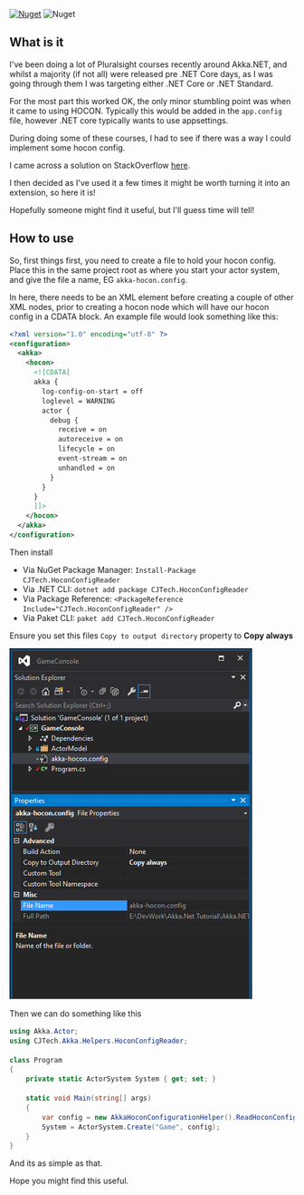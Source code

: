 [![Nuget](https://img.shields.io/nuget/v/CJTech.HoconConfigReader?style=for-the-badge)](https://www.nuget.org/packages/CJTech.HoconConfigReader/)
![Nuget](https://img.shields.io/nuget/dt/CJTech.HoconConfigReader?style=for-the-badge)

## What is it

I've been doing a lot of Pluralsight courses recently around Akka.NET, and whilst a majority (if not all) were released pre .NET Core days, as I was going through them I was targeting either .NET Core or .NET Standard.

For the most part this worked OK, the only minor stumbling point was when it came to using HOCON. Typically this would be added in the `app.config` file, however .NET core typically wants to use appsettings.

During doing some of these courses, I had to see if there was a way I could implement some hocon config.

I came across a solution on StackOverflow [here](https://stackoverflow.com/a/56459986/1798229).

I then decided as I've used it a few times it might be worth turning it into an extension, so here it is!

Hopefully someone might find it useful, but I'll guess time will tell!

## How to use

So, first things first, you need to create a file to hold your hocon config. Place this in the same project root as where you start your actor system, and give the file a name, EG `akka-hocon.config`.

In here, there needs to be an XML element before creating a couple of other XML nodes, prior to creating a hocon node which will have our hocon config in a CDATA block. An example file would look something like this:

```xml
<?xml version="1.0" encoding="utf-8" ?>
<configuration>
  <akka>
    <hocon>
      <![CDATA[
      akka {
        log-config-on-start = off
        loglevel = WARNING
        actor {
          debug {
            receive = on
            autoreceive = on
            lifecycle = on
            event-stream = on
            unhandled = on
          }
        }
      }
      ]]>
    </hocon>
  </akka>
</configuration>
```
Then install 
  - Via NuGet Package Manager:
  `Install-Package CJTech.HoconConfigReader`
  - Via .NET CLI:
  `dotnet add package CJTech.HoconConfigReader`
  - Via Package Reference:
  `<PackageReference Include="CJTech.HoconConfigReader" />`
  - Via Paket CLI:
  `paket add CJTech.HoconConfigReader`
  
Ensure you set this files `Copy to output directory` property to **Copy always**

![Copy to output directory](./CopyToOutputDirectory.png)

Then we can do something like this

```csharp
using Akka.Actor;
using CJTech.Akka.Helpers.HoconConfigReader;

class Program
{
    private static ActorSystem System { get; set; }

    static void Main(string[] args)
    {
        var config = new AkkaHoconConfigurationHelper().ReadHoconConfigFile($"{Directory.GetCurrentDirectory()}\\akka-hocon.config");
        System = ActorSystem.Create("Game", config);
    }
}
```

And its as simple as that.

Hope you might find this useful.
